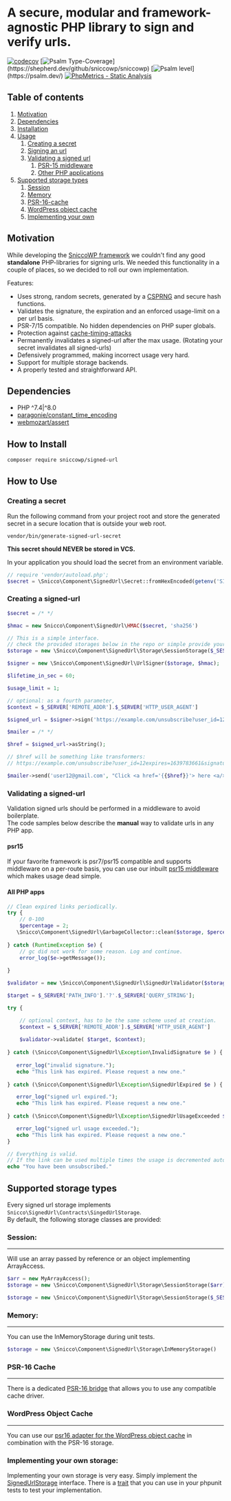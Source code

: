 # A secure, modular and framework-agnostic PHP library to sign and verify urls.

[![codecov](https://img.shields.io/badge/Coverage-100%25-success
)](https://app.codecov.io/gh/sniccowp/sniccowp)
[![Psalm Type-Coverage](https://shepherd.dev/github/sniccowp/sniccowp/coverage.svg?)](https://shepherd.dev/github/sniccowp/sniccowp)
[![Psalm level](https://shepherd.dev/github/sniccowp/sniccowp/level.svg?)](https://psalm.dev/)
[![PhpMetrics - Static Analysis](https://img.shields.io/badge/PhpMetrics-Static_Analysis-2ea44f)](https://sniccowp.github.io/sniccowp/phpmetrics/SignedUrl/index.html)

## Table of contents

1. [Motivation](#motivation)
2. [Dependencies](#dependencies)
3. [Installation](#how-to-install)
4. [Usage](#how-to-use)
    1. [Creating a secret](#creating-a-secret)
    2. [Signing an url](#creating-a-signed-url)
    3. [Validating a signed url](#validating-a-signed-url)
        1. [PSR-15 middleware](#validating-a-signed-url)
        2. [Other PHP applications](#validating-a-signed-url)
5. [Supported storage types](#supported-storage-types)
    1. [Session](#session)
    2. [Memory](#memory)
    3. [PSR-16-cache](#psr-16-cache)
    4. [WordPress object cache](#wordpress-object-cache)
    5. [Implementing your own](#implementing-your-own-storage)

## Motivation

While developing the [SniccoWP framework](https://github.com/sniccowp/sniccowp) we couldn't find any good
**standalone** PHP-libraries for signing urls. We needed this functionality in a couple of places, so we decided to roll
our own implementation.

Features:

- Uses strong, random secrets, generated by
  a [CSPRNG](https://en.wikipedia.org/wiki/Cryptographically-secure_pseudorandom_number_generator) and secure hash
  functions.
- Validates the signature, the expiration and an enforced usage-limit on a per url basis.
- PSR-7/15 compatible. No hidden dependencies on PHP super globals.
- Protection against [cache-timing-attacks](https://blog.ircmaxell.com/2014/11/its-all-about-time.html)
- Permanently invalidates a signed-url after the max usage. (Rotating your secret invalidates all signed-urls)
- Defensively programmed, making incorrect usage very hard.
- Support for multiple storage backends.
- A properly tested and straightforward API.

## Dependencies

- PHP ^7.4|^8.0
- [paragonie/constant_time_encoding](https://github.com/paragonie/constant_time_encoding)
- [webmozart/assert](https://github.com/webmozarts/assert)

## How to Install

```sh
composer require sniccowp/signed-url
```

## How to Use

### Creating a secret

Run the following command from your project root and store the generated secret in a secure location that is outside
your web root.

```shell
vendor/bin/generate-signed-url-secret
```

**This secret should NEVER be stored in VCS.**

In your application you should load the secret from an environment variable.

```php
// require 'vendor/autoload.php';
$secret = \Snicco\Component\SignedUrl\Secret::fromHexEncoded(getenv('SIGNED_URL_SECRET'));
```

### Creating a signed-url

```php
$secret = /* */

$hmac = new Snicco\Component\SignedUrl\HMAC($secret, 'sha256')

// This is a simple interface.
// check the provided storages below in the repo or simple provide your own.
$storage = new \Snicco\Component\SignedUrl\Storage\SessionStorage($_SESSION);

$signer = new \Snicco\Component\SignedUrl\UrlSigner($storage, $hmac);

$lifetime_in_sec = 60;

$usage_limit = 1;

// optional: as a fourth parameter,
$context = $_SERVER['REMOTE_ADDR'].$_SERVER['HTTP_USER_AGENT']

$signed_url = $signer->sign('https://example.com/unsubscribe?user_id=12' , $lifetime_in_sec, $usage_limit, $context);

$mailer = /* */

$href = $signed_url->asString();

// $href will be something like transformers:
// https://example.com/unsubscribe?user_id=12expires=1639783661&signature=Del1cGmLB1wVET6PJieCrQ==|1MTBBGIpEGPVuGaKDjjrHDBusMNoWB15Ng5lKBSSLQY=

$mailer->send('user12@gmail.com', "Click <a href='{{$href}}'> here <a/> to unsubscribe.")
```

### Validating a signed-url

Validation signed urls should be performed in a middleware to avoid boilerplate.
<br> The code samples below describe the **manual** way to validate urls in any PHP app.

#### psr15

If your favorite framework is psr7/psr15 compatible and supports middleware on a per-route basis, you can use our
inbuilt [psr15 middleware](https://github.com/sniccowp/sniccowp/tree/master/src/Snicco/Bridge/signed-url-middleware)
which makes usage dead simple.

#### All PHP apps

```php
// Clean expired links periodically.
try {
    // 0-100
    $percentage = 2;
   \Snicco\Component\SignedUrl\GarbageCollector::clean($storage, $percentage);
   
} catch (RuntimeException $e) {
    // gc did not work for some reason. Log and continue.
    error_log($e->getMessage());
    
}

$validator = new \Snicco\Component\SignedUrl\SignedUrlValidator($storage, $hmac);

$target = $_SERVER['PATH_INFO'].'?'.$_SERVER['QUERY_STRING'];

try {

    // optional context, has to be the same scheme used at creation.
    $context = $_SERVER['REMOTE_ADDR'].$_SERVER['HTTP_USER_AGENT']
    
    $validator->validate( $target, $context);
    
} catch (\Snicco\Component\SignedUrl\Exception\InvalidSignature $e ) {
        
   error_log("invalid signature.");     
   echo "This link has expired. Please request a new one."
    
} catch (\Snicco\Component\SignedUrl\Exception\SignedUrlExpired $e ) {

   error_log("signed url expired.");    
   echo "This link has expired. Please request a new one."
   
} catch (\Snicco\Component\SignedUrl\Exception\SignedUrlUsageExceeded $e ) {

   error_log("signed url usage exceeded.");  
   echo "This link has expired. Please request a new one."
}

// Everything is valid.
// If the link can be used multiple times the usage is decremented automatically by 1.
echo "You have been unsubscribed."
```

## Supported storage types

Every signed url storage implements `Snicco\SignedUrl\Contracts\SingedUrlStorage`.<br>By default, the following storage
classes are provided:

### Session:

***

Will use an array passed by reference or an object implementing ArrayAccess.

```php
$arr = new MyArrayAccess();
$storage = new \Snicco\Component\SignedUrl\Storage\SessionStorage($arr);

$storage = new \Snicco\Component\SignedUrl\Storage\SessionStorage($_SESSION);
```

### Memory:

***

You can use the InMemoryStorage during unit tests.

```php
$storage = new \Snicco\Component\SignedUrl\Storage\InMemoryStorage()
```

### PSR-16 Cache

---

There is a
dedicated [PSR-16 bridge](https://github.com/sniccowp/sniccowp/tree/master/src/Snicco/Bridge/signed-url-psr16) that
allows you to use any compatible cache driver.

### WordPress Object Cache

---

You can use
our [psr16 adapter for the WordPress object cache](https://github.com/sniccowp/sniccowp/tree/master/src/Snicco/Component/wp-object-cache-psr16)
in combination with the PSR-16 storage.

### Implementing your own storage:

Implementing your own storage is very easy. Simply implement
the [SignedUrlStorage](https://github.com/sniccowp/sniccowp/blob/master/src/Snicco/Component/signed-url/src/Storage/SignedUrlStorage.php)
interface. There is
a [trait](https://github.com/sniccowp/sniccowp/blob/master/src/Snicco/Component/signed-url/testing/SignedUrlStorageTests.php)
that you can use in your phpunit tests to test your implementation.


